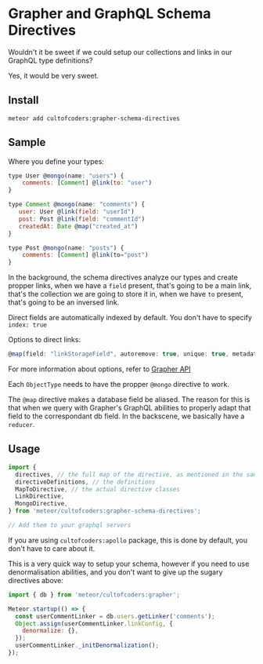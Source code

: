 # Grapher and GraphQL Schema Directives

Wouldn't it be sweet if we could setup our collections and links in our GraphQL type definitions?

Yes, it would be very sweet.

## Install

```
meteor add cultofcoders:grapher-schema-directives
```

## Sample

Where you define your types:

```js
type User @mongo(name: "users") {
    comments: [Comment] @link(to: "user")
}

type Comment @mongo(name: "comments") {
   user: User @link(field: "userId")
   post: Post @link(field: "commentId")
   createdAt: Date @map("created_at")
}

type Post @mongo(name: "posts") {
    comments: [Comment] @link(to="post")
}
```

In the background, the schema directives analyze our types and create propper links, when we have a `field` present, that's going to be a main link, that's the collection we are going to store it in, when we have `to` present, that's going to be an inversed link.

Direct fields are automatically indexed by default. You don't have to specify `index: true`

Options to direct links:

```js
@map(field: "linkStorageField", autoremove: true, unique: true, metadata: true)
```

For more information about options, refer to [Grapher API](https://github.com/cult-of-coders/grapher/blob/master/docs/api.md#adding-links)

Each `ObjectType` needs to have the propper `@mongo` directive to work.

The `@map` directive makes a database field be aliased. The reason for this is that when we query with Grapher's GraphQL abilities to properly adapt that field to the correspondant db field. In the backscene, we basically have a `reducer`.

## Usage

```js
import {
  directives, // the full map of the directive, as mentioned in the sample above
  directiveDefinitions, // the definitions
  MapToDirective, // the actual directive classes
  LinkDirective,
  MongoDirective,
} from 'meteor/cultofcoders:grapher-schema-directives';

// Add them to your graphql servers
```

If you are using `cultofcoders:apollo` package, this is done by default, you don't have to care about it.

This is a very quick way to setup your schema, however if you need to use denormalisation abilities, and you don't want
to give up the sugary directives above:

```js
import { db } from 'meteor/cultofcoders:grapher';

Meteor.startup(() => {
  const userCommentLinker = db.users.getLinker('comments');
  Object.assign(userCommentLinker.linkConfig, {
    denormalize: {},
  });
  userCommentLinker._initDenormalization();
});
```
